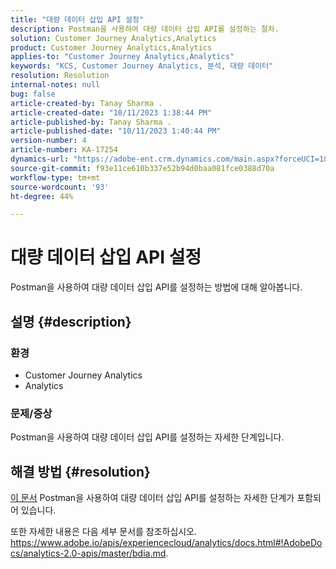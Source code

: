 ```yaml
---
title: "대량 데이터 삽입 API 설정"
description: Postman을 사용하여 대량 데이터 삽입 API를 설정하는 절차.
solution: Customer Journey Analytics,Analytics
product: Customer Journey Analytics,Analytics
applies-to: "Customer Journey Analytics,Analytics"
keywords: "KCS, Customer Journey Analytics, 분석, 대량 데이터"
resolution: Resolution
internal-notes: null
bug: false
article-created-by: Tanay Sharma .
article-created-date: "10/11/2023 1:38:44 PM"
article-published-by: Tanay Sharma .
article-published-date: "10/11/2023 1:40:44 PM"
version-number: 4
article-number: KA-17254
dynamics-url: "https://adobe-ent.crm.dynamics.com/main.aspx?forceUCI=1&pagetype=entityrecord&etn=knowledgearticle&id=db23d17d-3b68-ee11-9ae7-6045bd0063aa"
source-git-commit: f93e11ce610b337e52b94d0baa081fce0388d70a
workflow-type: tm+mt
source-wordcount: '93'
ht-degree: 44%

---
```


# 대량 데이터 삽입 API 설정


Postman을 사용하여 대량 데이터 삽입 API를 설정하는 방법에 대해 알아봅니다.

## 설명 {#description}


### <b>환경</b>

- Customer Journey Analytics
- Analytics




### <b>문제/증상</b>

Postman을 사용하여 대량 데이터 삽입 API를 설정하는 자세한 단계입니다.


## 해결 방법 {#resolution}


[이 문서](https://spark.adobe.com/page/0jhQHMs74AtYz/) Postman을 사용하여 대량 데이터 삽입 API를 설정하는 자세한 단계가 포함되어 있습니다.

또한 자세한 내용은 다음 세부 문서를 참조하십시오. https://www.adobe.io/apis/experiencecloud/analytics/docs.html#!AdobeDocs/analytics-2.0-apis/master/bdia.md.
